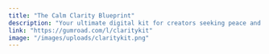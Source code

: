 ```yaml
---
title: "The Calm Clarity Blueprint"
description: "Your ultimate digital kit for creators seeking peace and focus."
link: "https://gumroad.com/l/claritykit"
image: "/images/uploads/claritykit.png"
---
```

